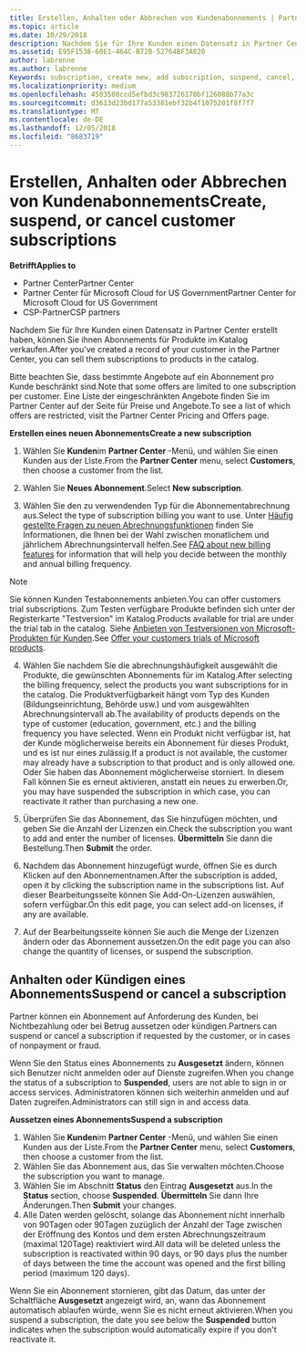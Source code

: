 ```yaml
---
title: Erstellen, Anhalten oder Abbrechen von Kundenabonnements | Partner Center
ms.topic: article
ms.date: 10/29/2018
description: Nachdem Sie für Ihre Kunden einen Datensatz in Partner Center erstellt haben, können Sie ihnen Abonnements für Produkte im Katalog verkaufen.
ms.assetid: E95F1538-60E1-464C-B72B-52764BF3A820
author: labrenne
ms.author: labrenne
Keywords: subscription, create new, add subscription, suspend, cancel,
ms.localizationpriority: medium
ms.openlocfilehash: 4503508ccd5efbd3c983726170bf126088b77a3c
ms.sourcegitcommit: d3613d23bd177a53381ebf32b4f1075201f8f7f7
ms.translationtype: MT
ms.contentlocale: de-DE
ms.lasthandoff: 12/05/2018
ms.locfileid: "8683719"
---
```

# <a name="create-suspend-or-cancel-customer-subscriptions"></a><span data-ttu-id="2cee6-103">Erstellen, Anhalten oder Abbrechen von Kundenabonnements</span><span class="sxs-lookup"><span data-stu-id="2cee6-103">Create, suspend, or cancel customer subscriptions</span></span>

**<span data-ttu-id="2cee6-104">Betrifft</span><span class="sxs-lookup"><span data-stu-id="2cee6-104">Applies to</span></span>**

-  <span data-ttu-id="2cee6-105">Partner Center</span><span class="sxs-lookup"><span data-stu-id="2cee6-105">Partner Center</span></span>
-  <span data-ttu-id="2cee6-106">Partner Center für Microsoft Cloud for US Government</span><span class="sxs-lookup"><span data-stu-id="2cee6-106">Partner Center for Microsoft Cloud for US Government</span></span>
-  <span data-ttu-id="2cee6-107">CSP-Partner</span><span class="sxs-lookup"><span data-stu-id="2cee6-107">CSP partners</span></span>

<span data-ttu-id="2cee6-108">Nachdem Sie für Ihre Kunden einen Datensatz in Partner Center erstellt haben, können Sie ihnen Abonnements für Produkte im Katalog verkaufen.</span><span class="sxs-lookup"><span data-stu-id="2cee6-108">After you've created a record of your customer in the Partner Center, you can sell them subscriptions to products in the catalog.</span></span>

<span data-ttu-id="2cee6-109">Bitte beachten Sie, dass bestimmte Angebote auf ein Abonnement pro Kunde beschränkt sind.</span><span class="sxs-lookup"><span data-stu-id="2cee6-109">Note that some offers are limited to one subscription per customer.</span></span> <span data-ttu-id="2cee6-110">Eine Liste der eingeschränkten Angebote finden Sie im Partner Center auf der Seite für Preise und Angebote.</span><span class="sxs-lookup"><span data-stu-id="2cee6-110">To see a list of which offers are restricted, visit the Partner Center Pricing and Offers page.</span></span> 


**<span data-ttu-id="2cee6-111">Erstellen eines neuen Abonnements</span><span class="sxs-lookup"><span data-stu-id="2cee6-111">Create a new subscription</span></span>**

1.  <span data-ttu-id="2cee6-112">Wählen Sie **Kunden**im **Partner Center** -Menü, und wählen Sie einen Kunden aus der Liste.</span><span class="sxs-lookup"><span data-stu-id="2cee6-112">From the **Partner Center** menu, select **Customers**, then choose a customer from the list.</span></span>

2.  <span data-ttu-id="2cee6-113">Wählen Sie **Neues Abonnement**.</span><span class="sxs-lookup"><span data-stu-id="2cee6-113">Select **New subscription**.</span></span>

3.  <span data-ttu-id="2cee6-114">Wählen Sie den zu verwendenden Typ für die Abonnementabrechnung aus.</span><span class="sxs-lookup"><span data-stu-id="2cee6-114">Select the type of subscription billing you want to use.</span></span>  <span data-ttu-id="2cee6-115">Unter [Häufig gestellte Fragen zu neuen Abrechnungsfunktionen](faq-about-new-billing-features.md) finden Sie Informationen, die Ihnen bei der Wahl zwischen monatlichem und jährlichem Abrechnungsintervall helfen.</span><span class="sxs-lookup"><span data-stu-id="2cee6-115">See [FAQ about new billing features](faq-about-new-billing-features.md) for information that will help you decide between the monthly and annual billing frequency.</span></span>
 
 >[!Note]
 ><span data-ttu-id="2cee6-116">Sie können Kunden Testabonnements anbieten.</span><span class="sxs-lookup"><span data-stu-id="2cee6-116">You can offer customers trial subscriptions.</span></span> <span data-ttu-id="2cee6-117">Zum Testen verfügbare Produkte befinden sich unter der Registerkarte "Testversion" im Katalog.</span><span class="sxs-lookup"><span data-stu-id="2cee6-117">Products available for trial are under the trial tab in the catalog.</span></span> <span data-ttu-id="2cee6-118">Siehe [Anbieten von Testversionen von Microsoft-Produkten für Kunden](offer-your-customers-trials-of-microsoft-products.md).</span><span class="sxs-lookup"><span data-stu-id="2cee6-118">See [Offer your customers trials of Microsoft products](offer-your-customers-trials-of-microsoft-products.md).</span></span>

 
4. <span data-ttu-id="2cee6-119">Wählen Sie nachdem Sie die abrechnungshäufigkeit ausgewählt die Produkte, die gewünschten Abonnements für im Katalog.</span><span class="sxs-lookup"><span data-stu-id="2cee6-119">After selecting the billing frequency, select the products you want subscriptions for in the catalog.</span></span> <span data-ttu-id="2cee6-120">Die Produktverfügbarkeit hängt vom Typ des Kunden (Bildungseinrichtung, Behörde usw.) und vom ausgewählten Abrechnungsintervall ab.</span><span class="sxs-lookup"><span data-stu-id="2cee6-120">The availability of products depends on the type of customer (education, government, etc.) and the billing frequency you have selected.</span></span> <span data-ttu-id="2cee6-121">Wenn ein Produkt nicht verfügbar ist, hat der Kunde möglicherweise bereits ein Abonnement für dieses Produkt, und es ist nur eines zulässig.</span><span class="sxs-lookup"><span data-stu-id="2cee6-121">If a product is not available, the customer may already have a subscription to that product and is only allowed one.</span></span> <span data-ttu-id="2cee6-122">Oder Sie haben das Abonnement möglicherweise storniert. In diesem Fall können Sie es erneut aktivieren, anstatt ein neues zu erwerben.</span><span class="sxs-lookup"><span data-stu-id="2cee6-122">Or, you may have suspended the subscription in which case, you can reactivate it rather than purchasing a new one.</span></span>

5. <span data-ttu-id="2cee6-123">Überprüfen Sie das Abonnement, das Sie hinzufügen möchten, und geben Sie die Anzahl der Lizenzen ein.</span><span class="sxs-lookup"><span data-stu-id="2cee6-123">Check the subscription you want to add and enter the number of licenses.</span></span> <span data-ttu-id="2cee6-124">**Übermitteln** Sie dann die Bestellung.</span><span class="sxs-lookup"><span data-stu-id="2cee6-124">Then **Submit** the order.</span></span>

6.  <span data-ttu-id="2cee6-125">Nachdem das Abonnement hinzugefügt wurde, öffnen Sie es durch Klicken auf den Abonnementnamen.</span><span class="sxs-lookup"><span data-stu-id="2cee6-125">After the subscription is added, open it by clicking the subscription name in the subscriptions list.</span></span> <span data-ttu-id="2cee6-126">Auf dieser Bearbeitungsseite können Sie Add-On-Lizenzen auswählen, sofern verfügbar.</span><span class="sxs-lookup"><span data-stu-id="2cee6-126">On this edit page, you can select add-on licenses, if any are available.</span></span>

7.  <span data-ttu-id="2cee6-127">Auf der Bearbeitungsseite können Sie auch die Menge der Lizenzen ändern oder das Abonnement aussetzen.</span><span class="sxs-lookup"><span data-stu-id="2cee6-127">On the edit page you can also change the quantity of licenses, or suspend the subscription.</span></span>

## <a name="suspend-or-cancel-a-subscription"></a><span data-ttu-id="2cee6-128">Anhalten oder Kündigen eines Abonnements</span><span class="sxs-lookup"><span data-stu-id="2cee6-128">Suspend or cancel a subscription</span></span>

<span data-ttu-id="2cee6-129">Partner können ein Abonnement auf Anforderung des Kunden, bei Nichtbezahlung oder bei Betrug aussetzen oder kündigen.</span><span class="sxs-lookup"><span data-stu-id="2cee6-129">Partners can suspend or cancel a subscription if requested by the customer, or in cases of nonpayment or fraud.</span></span>

<span data-ttu-id="2cee6-130">Wenn Sie den Status eines Abonnements zu **Ausgesetzt** ändern, können sich Benutzer nicht anmelden oder auf Dienste zugreifen.</span><span class="sxs-lookup"><span data-stu-id="2cee6-130">When you change the status of a subscription to **Suspended**, users are not able to sign in or access services.</span></span> <span data-ttu-id="2cee6-131">Administratoren können sich weiterhin anmelden und auf Daten zugreifen.</span><span class="sxs-lookup"><span data-stu-id="2cee6-131">Administrators can still sign in and access data.</span></span>

**<span data-ttu-id="2cee6-132">Aussetzen eines Abonnements</span><span class="sxs-lookup"><span data-stu-id="2cee6-132">Suspend a subscription</span></span>**

1.  <span data-ttu-id="2cee6-133">Wählen Sie **Kunden**im **Partner Center** -Menü, und wählen Sie einen Kunden aus der Liste.</span><span class="sxs-lookup"><span data-stu-id="2cee6-133">From the **Partner Center** menu, select **Customers**, then choose a customer from the list.</span></span>
2.  <span data-ttu-id="2cee6-134">Wählen Sie das Abonnement aus, das Sie verwalten möchten.</span><span class="sxs-lookup"><span data-stu-id="2cee6-134">Choose the subscription you want to manage.</span></span>
3.  <span data-ttu-id="2cee6-135">Wählen Sie im Abschnitt **Status** den Eintrag **Ausgesetzt** aus.</span><span class="sxs-lookup"><span data-stu-id="2cee6-135">In the **Status** section, choose **Suspended**.</span></span> <span data-ttu-id="2cee6-136">**Übermitteln** Sie dann Ihre Änderungen.</span><span class="sxs-lookup"><span data-stu-id="2cee6-136">Then **Submit** your changes.</span></span>
4.  <span data-ttu-id="2cee6-137">Alle Daten werden gelöscht, solange das Abonnement nicht innerhalb von 90Tagen oder 90Tagen zuzüglich der Anzahl der Tage zwischen der Eröffnung des Kontos und dem ersten Abrechnungszeitraum (maximal 120Tage) reaktiviert wird.</span><span class="sxs-lookup"><span data-stu-id="2cee6-137">All data will be deleted unless the subscription is reactivated within 90 days, or 90 days plus the number of days between the time the account was opened and the first billing period (maximum 120 days).</span></span>

<span data-ttu-id="2cee6-138">Wenn Sie ein Abonnement stornieren, gibt das Datum, das unter der Schaltfläche **Ausgesetzt** angezeigt wird, an, wann das Abonnement automatisch ablaufen würde, wenn Sie es nicht erneut aktivieren.</span><span class="sxs-lookup"><span data-stu-id="2cee6-138">When you suspend a subscription, the date you see below the **Suspended** button indicates when the subscription would automatically expire if you don't reactivate it.</span></span> 




 



